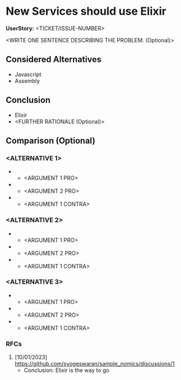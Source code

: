 # New Services should use Elixir

**UserStory:** <TICKET/ISSUE-NUMBER>

<WRITE ONE SENTENCE DESCRIBING THE PROBLEM. (Optional)>

## Considered Alternatives

* Javascript
* Assembly

## Conclusion

* Elixir
* <FURTHER RATIONALE (Optional)>

## Comparison (Optional)
### <ALTERNATIVE 1>

* + <ARGUMENT 1 PRO>
* + <ARGUMENT 2 PRO>
* - <ARGUMENT 1 CONTRA>

### <ALTERNATIVE 2>

* + <ARGUMENT 1 PRO>
* + <ARGUMENT 2 PRO>
* - <ARGUMENT 1 CONTRA>

### <ALTERNATIVE 3>

* + <ARGUMENT 1 PRO>
* + <ARGUMENT 2 PRO>
* - <ARGUMENT 1 CONTRA>

### RFCs
1. [10/01/2023] https://github.com/syogeswaran/sample_nomics/discussions/1
    - Conclusion: Elixir is the way to go
